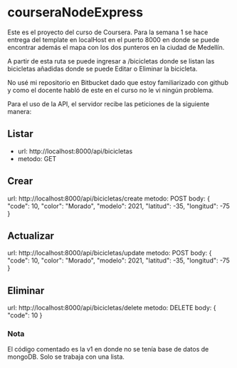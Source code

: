 # courseraNodeExpress

Este es el proyecto del curso de Coursera. Para la semana 1 se hace entrega del template en localHost en el puerto 8000 en donde se puede encontrar además el mapa con los dos punteros en la ciudad de Medellín.

A partir de esta ruta se puede ingresar a /bicicletas donde se listan las bicicletas añadidas donde se puede Editar o Eliminar la bicicleta.

No usé mi repositorio en Bitbucket dado que estoy familiarizado con github y como el docente habló de este en el curso no le vi ningún problema.

Para el uso de la API, el servidor recibe las peticiones de la siguiente manera:

## Listar 
* url: http://localhost:8000/api/bicicletas
* metodo: GET

## Crear
url: http://localhost:8000/api/bicicletas/create
metodo: POST
body: {
"code": 10, 
"color": "Morado", 
"modelo": 2021, 
"latitud": -35, 
"longitud": -75
}

## Actualizar
url: http://localhost:8000/api/bicicletas/update
metodo: POST
body: {
"code": 10, 
"color": "Morado", 
"modelo": 2021, 
"latitud": -35, 
"longitud": -75
}

## Eliminar
url: http://localhost:8000/api/bicicletas/delete
metodo: DELETE
body: {
"code": 10
}

### Nota
El código comentado es la v1 en donde no se tenía base de datos de mongoDB. Solo se trabaja con una lista.
